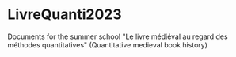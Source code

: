 # LivreQuanti2023
Documents for the summer school "Le livre médiéval au regard des méthodes quantitatives" (Quantitative medieval book history)
